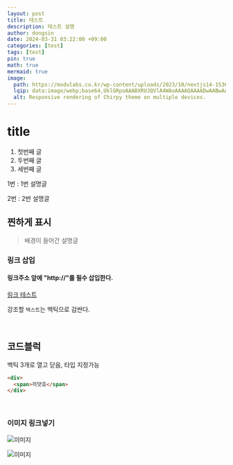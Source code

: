 ```yaml
---
layout: post
title: 테스트
description: 테스트 설명
author: dongsin
date: 2024-03-31 03:22:00 +09:00
categories: [test]
tags: [test]
pin: true
math: true
mermaid: true
image:
  path: https://modulabs.co.kr/wp-content/uploads/2023/10/nextjs14-1536x864.png
  lqip: data:image/webp;base64,UklGRpoAAABXRUJQVlA4WAoAAAAQAAAADwAABwAAQUxQSDIAAAARL0AmbZurmr57yyIiqE8oiG0bejIYEQTgqiDA9vqnsUSI6H+oAERp2HZ65qP/VIAWAFZQOCBCAAAA8AEAnQEqEAAIAAVAfCWkAALp8sF8rgRgAP7o9FDvMCkMde9PK7euH5M1m6VWoDXf2FkP3BqV0ZYbO6NA/VFIAAAA
  alt: Responsive rendering of Chirpy theme on multiple devices.
---
```



# title 
<!-- h1 -->

1. 첫번째 글
2. 두번째 글
3. 세번째 글

1번
: 1번 설명글

2번
: 2번 설명글

## 찐하게 표시
> 배경이 들어간 설명글

### 링크 삽입
#### 링크주소 앞에 "http://"를 필수 삽입한다.

[링크 테스트](https://www.naver.com)
<!-- 링크 -->

강조할 `텍스트`는 백틱으로 감싼다.

<br />

## 코드블럭
백틱 3개로 열고 닫음, 타입 지정가능
```html
<div>
  <span>끼얏호</span>
</div>
```

<br />

### 이미지 링크넣기
![이미지](https://modulabs.co.kr/wp-content/uploads/2023/10/nextjs14-1536x864.png)


![이미지](https://img1.daumcdn.net/thumb/R1280x0/?scode=mtistory2&fname=https%3A%2F%2Ft1.daumcdn.net%2Fcfile%2Ftistory%2F273E6B48589ABCF22E)